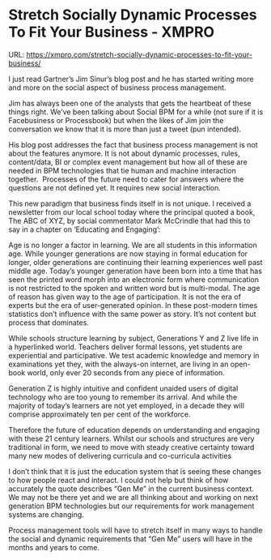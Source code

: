 # Stretch Socially Dynamic Processes To Fit Your Business - XMPRO

URL: https://xmpro.com/stretch-socially-dynamic-processes-to-fit-your-business/

I just read Gartner’s Jim Sinur’s blog post and he has started writing more and more on the social aspect of business process management.

Jim has always been one of the analysts that gets the heartbeat of these things right. We’ve been talking about Social BPM for a while (not sure if it is Facebusiness or Processbook) but when the likes of Jim join the conversation we know that it is more than just a tweet (pun intended).

His blog post addresses the fact that business process management is not about the features anymore. It is not about dynamic processes, rules, content/data, BI or complex event management but how all of these are needed in BPM technologies that tie human and machine interaction together.  Processes of the future need to cater for answers where the questions are not defined yet. It requires new social interaction.

This new paradigm that business finds itself in is not unique. I received a newsletter from our local school today where the principal quoted a book, The ABC of XYZ, by social commentator Mark McCrindle that had this to say in a chapter on ‘Educating and Engaging’:

Age is no longer a factor in learning. We are all students in this information age. While younger generations are now staying in formal education for longer, older generations are continuing their learning experiences well past middle age. Today’s younger generation have been born into a time that has seen the printed word morph into an electronic form where communication is not restricted to the spoken and written word but is multi-modal. The age of reason has given way to the age of participation. It is not the era of experts but the era of user-generated opinion. In these post-modern times statistics don’t influence with the same power as story. It’s not content but process that dominates.

While schools structure learning by subject, Generations Y and Z live life in a hyperlinked world. Teachers deliver formal lessons, yet students are experiential and participative. We test academic knowledge and memory in examinations yet they, with the always-on internet, are living in an open-book world, only ever 20 seconds from any piece of information.

Generation Z is highly intuitive and confident unaided users of digital technology who are too young to remember its arrival. And while the majority of today’s learners are not yet employed, in a decade they will comprise approximately ten per cent of the workforce.

Therefore the future of education depends on understanding and engaging with these 21 century learners. Whilst our schools and structures are very traditional in form, we need to move with steady creative certainty toward many new modes of delivering curricula and co-curricula activities

I don’t think that it is just the education system that is seeing these changes to how people react and interact. I could not help but think of how accurately the quote describes “Gen Me” in the current business context. We may not be there yet and we are all thinking about and working on next generation BPM technologies but our requirements for work management systems are changing.

Process management tools will have to stretch itself in many ways to handle the social and dynamic requirements that “Gen Me” users will have in the months and years to come.

